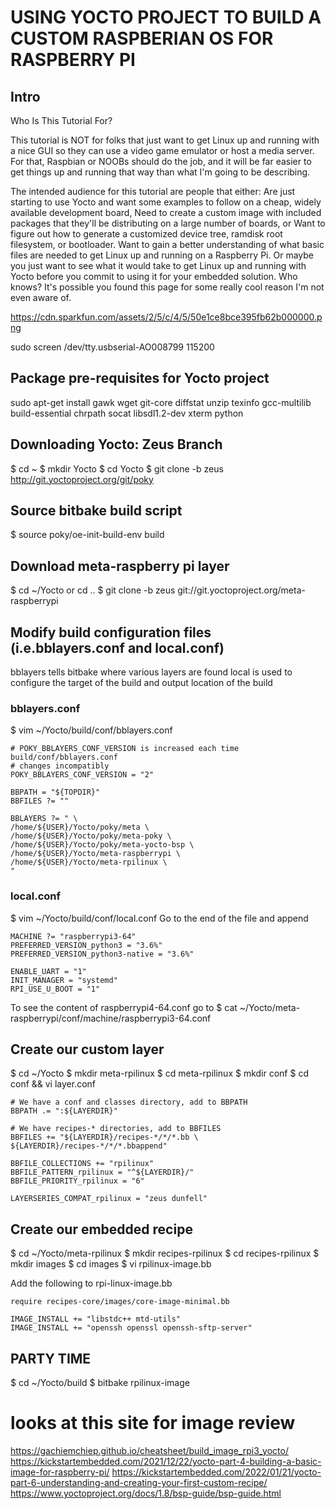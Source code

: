 # USING YOCTO PROJECT TO BUILD A CUSTOM RASPBERIAN OS FOR RASPBERRY PI

## Intro
Who Is This Tutorial For?

This tutorial is NOT for folks that just want to get Linux up and running with a nice GUI so they can use a video game emulator or host a media server. For that, Raspbian or NOOBs should do the job, and it will be far easier to get things up and running that way than what I'm going to be describing.

The intended audience for this tutorial are people that either:
Are just starting to use Yocto and want some examples to follow on a cheap, widely available development board,
Need to create a custom image with included packages that they'll be distributing on a large number of boards, or
Want to figure out how to generate a customized device tree, ramdisk root filesystem, or bootloader.
Want to gain a better understanding of what basic files are needed to get Linux up and running on a Raspberry Pi.
Or maybe you just want to see what it would take to get Linux up and running with Yocto before you commit to using it for your embedded solution. Who knows? It's possible you found this page for some really cool reason I'm not even aware of.

https://cdn.sparkfun.com/assets/2/5/c/4/5/50e1ce8bce395fb62b000000.png

sudo screen /dev/tty.usbserial-AO008799 115200

## Package pre-requisites for Yocto project
sudo apt-get install gawk wget git-core diffstat unzip texinfo gcc-multilib build-essential chrpath socat libsdl1.2-dev xterm python

## Downloading Yocto: Zeus Branch
$ cd ~
$ mkdir Yocto
$ cd Yocto
$ git clone -b zeus http://git.yoctoproject.org/git/poky

## Source bitbake build script
$ source poky/oe-init-build-env build

## Download meta-raspberry pi layer
$ cd ~/Yocto or cd ..
$ git clone -b zeus git://git.yoctoproject.org/meta-raspberrypi

## Modify build configuration files (i.e.bblayers.conf and local.conf)
bblayers tells bitbake where various layers are found
local is used to configure the target of the build and output location of the build

### bblayers.conf
$ vim ~/Yocto/build/conf/bblayers.conf

```
# POKY_BBLAYERS_CONF_VERSION is increased each time build/conf/bblayers.conf 
# changes incompatibly 
POKY_BBLAYERS_CONF_VERSION = "2" 

BBPATH = "${TOPDIR}" 
BBFILES ?= "" 

BBLAYERS ?= " \ 
/home/${USER}/Yocto/poky/meta \ 
/home/${USER}/Yocto/poky/meta-poky \ 
/home/${USER}/Yocto/poky/meta-yocto-bsp \ 
/home/${USER}/Yocto/meta-raspberrypi \ 
/home/${USER}/Yocto/meta-rpilinux \
" 
```

### local.conf
$ vim ~/Yocto/build/conf/local.conf
Go to the end of the file and append 
```
MACHINE ?= "raspberrypi3-64"
PREFERRED_VERSION_python3 = "3.6%"
PREFERRED_VERSION_python3-native = "3.6%"

ENABLE_UART = "1"
INIT_MANAGER = "systemd"
RPI_USE_U_BOOT = "1"
```

To see the content of raspberrypi4-64.conf go to
$ cat ~/Yocto/meta-raspberrypi/conf/machine/raspberrypi3-64.conf


## Create our custom layer
$ cd ~/Yocto 
$ mkdir meta-rpilinux 
$ cd meta-rpilinux 
$ mkdir conf 
$ cd conf && vi layer.conf

```
# We have a conf and classes directory, add to BBPATH
BBPATH .= ":${LAYERDIR}"

# We have recipes-* directories, add to BBFILES
BBFILES += "${LAYERDIR}/recipes-*/*/*.bb \
${LAYERDIR}/recipes-*/*/*.bbappend"

BBFILE_COLLECTIONS += "rpilinux"
BBFILE_PATTERN_rpilinux = "^${LAYERDIR}/"
BBFILE_PRIORITY_rpilinux = "6"

LAYERSERIES_COMPAT_rpilinux = "zeus dunfell"
```

## Create our embedded recipe
$ cd ~/Yocto/meta-rpilinux 
$ mkdir recipes-rpilinux 
$ cd recipes-rpilinux 
$ mkdir images 
$ cd images 
$ vi rpilinux-image.bb

Add the following to rpi-linux-image.bb
```
require recipes-core/images/core-image-minimal.bb 

IMAGE_INSTALL += "libstdc++ mtd-utils" 
IMAGE_INSTALL += "openssh openssl openssh-sftp-server"
```

## PARTY TIME 
$ cd ~/Yocto/build
$ bitbake rpilinux-image

# looks at this site for image review
https://gachiemchiep.github.io/cheatsheet/build_image_rpi3_yocto/
https://kickstartembedded.com/2021/12/22/yocto-part-4-building-a-basic-image-for-raspberry-pi/
https://kickstartembedded.com/2022/01/21/yocto-part-6-understanding-and-creating-your-first-custom-recipe/
https://www.yoctoproject.org/docs/1.8/bsp-guide/bsp-guide.html
